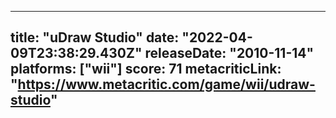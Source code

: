 
---
title: "uDraw Studio"
date: "2022-04-09T23:38:29.430Z"
releaseDate: "2010-11-14"
platforms: ["wii"]
score: 71
metacriticLink: "https://www.metacritic.com/game/wii/udraw-studio"
---
